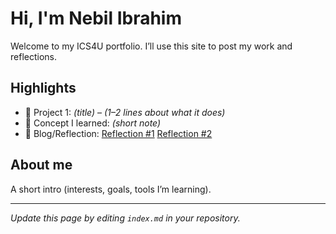 # Hi, I'm Nebil Ibrahim
Welcome to my ICS4U portfolio. I’ll use this site to post my work and reflections.

## Highlights
- 🔧 Project 1: *(title)* – *(1–2 lines about what it does)*
- 🧠 Concept I learned: *(short note)*
- 📝 Blog/Reflection: [Reflection #1](./posts/first_reflection.md)
  [Reflection #2](./post/second_reflection.md)
## About me
A short intro (interests, goals, tools I’m learning).

---
*Update this page by editing `index.md` in your repository.*
